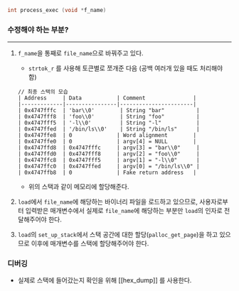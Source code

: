 ```c
int process_exec (void *f_name)
```

### 수정해야 하는 부분?
---
1. `f_name`을 통째로 `file_name`으로 바꿔주고 있다.
    
    - `strtok_r` 를 사용해 토큰별로 쪼개준 다음 (공백 여러개 있을 때도 처리해야 함)
    
    ```
    // 최종 스택의 모습
    | Address     | Data           | Comment               |
    |-------------|----------------|-----------------------|
    | 0x4747fffc  | 'bar\\0'        | String "bar"          |
    | 0x4747fff8  | 'foo\\0'        | String "foo"          |
    | 0x4747fff5  | '-l\\0'         | String "-l"           |
    | 0x4747ffed  | '/bin/ls\\0'    | String "/bin/ls"      |
    | 0x4747ffe8  | 0              | Word alignment        |
    | 0x4747ffe0  | 0              | argv[4] = NULL        |
    | 0x4747ffd8  | 0x4747fffc     | argv[3] = "bar\\0"     |
    | 0x4747ffd0  | 0x4747fff8     | argv[2] = "foo\\0"     |
    | 0x4747ffc8  | 0x4747fff5     | argv[1] = "-l\\0"      |
    | 0x4747ffc0  | 0x4747ffed     | argv[0] = "/bin/ls\\0" |
    | 0x4747ffb8  | 0              | Fake return address   |
    ```
    
    - 위의 스택과 같이 메모리에 할당해준다.
    
2. `load`에서 `file_name`에 해당하는 바이너리 파일을 로드하고 있으므로, 사용자로부터 입력받은 매개변수에서 실제로 `file_name`에 해당하는 부분만 `load`의 인자로 전달해주어야 한다.
    
3. `load`의 `set_up_stack`에서 스택 공간에 대한 할당(`palloc_get_page`)을 하고 있으므로 이후에 매개변수를 스택에 할당해주어야 한다.


### 디버깅
- 실제로 스택에 들어갔는지 확인을 위해 [[hex_dump]] 를 사용한다. 